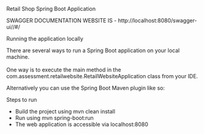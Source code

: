 Retail Shop Spring Boot Application

SWAGGER DOCUMENTATION WEBSITE IS - http://localhost:8080/swagger-ui//#/

Running the application locally

There are several ways to run a Spring Boot application on your local machine.<br><br> One way is to execute the main method in the com.assessment.retailwebsite.RetailWebsiteApplication class from your IDE.

Alternatively you can use the Spring Boot Maven plugin like so:

Steps to run

* Build the project using mvn clean install
* Run using mvn spring-boot:run
* The web application is accessible via localhost:8080